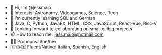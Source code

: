 - 👋 Hi, I’m @jessmaio
- 🚀 Interests: Astronomy, Videogames, Science, Tech
- 🌱 I’m currently learning SQL and German
- 👾 Java, C, Python, JavaFX, HTML, CSS, JavaScript, React-Vue, Risc-V
- 👀 Looking forward to collaborating on small or big projects
- 📫 How to reach me: jess.maio@hotmail.com
- 🏳️‍🌈 Pronouns: She/her
- 🇮🇹🇵🇪 Fluent/Native: Italian, Spanish, English


